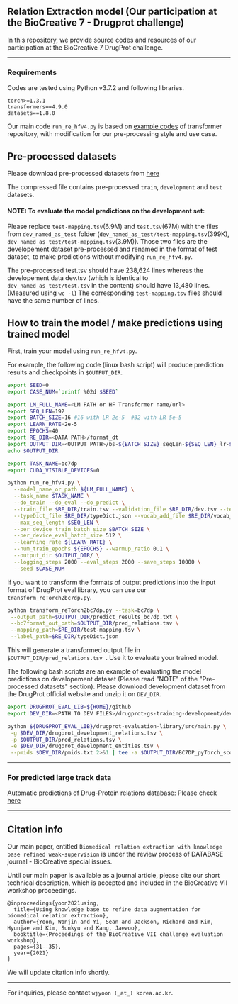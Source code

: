 ## Relation Extraction model (Our participation at the BioCreative 7 - Drugprot challenge)

In this repository, we provide source codes and resources of our participation at the BioCreative 7 DrugProt challenge.

<hr>

### Requirements

Codes are tested using Python v3.7.2 and following libraries.

```
torch>=1.3.1
transformers==4.9.0
datasets==1.8.0
```

Our main code `run_re_hfv4.py` is based on [example codes](https://github.com/huggingface/transformers/blob/v4.9.2/examples/pytorch/text-classification/run_glue.py) of transformer repository, with modification for our pre-processing style and use case.

## Pre-processed datasets

Please download pre-processed datasets from [here](https://drive.google.com/file/d/1XQ-hjYO01XUqyBl4C9fWIg_IzZ8YVtAg/view?usp=sharing)

The compressed file contains pre-processed `train`, `development` and `test` datasets.

#### NOTE: To evaluate the model predictions on the development set: 
Please replace `test-mapping.tsv`(6.9M) and `test.tsv`(67M) with the files from `dev_named_as_test` folder (`dev_named_as_test/test-mapping.tsv`(399K), `dev_named_as_test/test-mapping.tsv`(3.9M)). 
Those two files are the developement dataset pre-processed and renamed in the format of test dataset, to make predictions without modifying `run_re_hfv4.py`.

The pre-processed test.tsv should have 238,624 lines whereas the developement data dev.tsv (which is identical to `dev_named_as_test/test.tsv` in the content) should have 13,480 lines. (Measured using `wc -l`)
The corresponding `test-mapping.tsv` files should have the same number of lines.


## How to train the model / make predictions using trained model


First, train your model using `run_re_hfv4.py`.

For example, the following code (linux bash script) will produce prediction results and checkpoints in `$OUTPUT_DIR`.
```bash
export SEED=0
export CASE_NUM=`printf %02d $SEED`

export LM_FULL_NAME=<LM PATH or HF Transformer name/url>
export SEQ_LEN=192
export BATCH_SIZE=16 #16 with LR 2e-5  #32 with LR 5e-5
export LEARN_RATE=2e-5
export EPOCHS=40
export RE_DIR=<DATA PATH>/format_dt
export OUTPUT_DIR=<OUTPUT PATH>/bs-${BATCH_SIZE}_seqLen-${SEQ_LEN}_lr-${LEARN_RATE}_${EPOCHS}epoch_iter-$CASE_NUM
echo $OUTPUT_DIR

export TASK_NAME=bc7dp
export CUDA_VISIBLE_DEVICES=0 

python run_re_hfv4.py \
  --model_name_or_path ${LM_FULL_NAME} \
  --task_name $TASK_NAME \
  --do_train --do_eval --do_predict \
  --train_file $RE_DIR/train.tsv --validation_file $RE_DIR/dev.tsv --test_file $RE_DIR/test.tsv \
  --typeDict_file $RE_DIR/typeDict.json --vocab_add_file $RE_DIR/vocab_add.txt \
  --max_seq_length $SEQ_LEN \
  --per_device_train_batch_size $BATCH_SIZE \
  --per_device_eval_batch_size 512 \
  --learning_rate ${LEARN_RATE} \
  --num_train_epochs ${EPOCHS} --warmup_ratio 0.1 \
  --output_dir $OUTPUT_DIR/ \
  --logging_steps 2000 --eval_steps 2000 --save_steps 10000 \
  --seed $CASE_NUM
```

If you want to transform the formats of output predictions into the input format of DrugProt eval library, you can use our `transform_reTorch2bc7dp.py`.
```bash
python transform_reTorch2bc7dp.py --task=bc7dp \
 --output_path=$OUTPUT_DIR/predict_results_bc7dp.txt \
 --bc7format_out_path=$OUTPUT_DIR/pred_relations.tsv \
 --mapping_path=$RE_DIR/test-mapping.tsv \
 --label_path=$RE_DIR/typeDict.json
```
This will generate a transformed output file in `$OUTPUT_DIR/pred_relations.tsv `.
Use it to evaluate your trained model. 

The following bash scripts are an example of evaluating the model predictions on developement dataset (Please read "NOTE" of the "Pre-processed datasets" section). Please download development dataset from the DrugProt official website and unzip it on `DEV_DIR`.
```bash
export DRUGPROT_EVAL_LIB=${HOME}/github
export DEV_DIR=<PATH TO DEV FILES>/drugprot-gs-training-development/development

python ${DRUGPROT_EVAL_LIB}/drugprot-evaluation-library/src/main.py \
 -g $DEV_DIR/drugprot_development_relations.tsv \
 -p $OUTPUT_DIR/pred_relations.tsv \
 -e $DEV_DIR/drugprot_development_entities.tsv \
 --pmids $DEV_DIR/pmids.txt 2>&1 | tee -a $OUTPUT_DIR/BC7DP_pyTorch_score_2021Aug_total.log
```
<hr>

### For predicted large track data 
Automatic predictions of Drug-Protein relations database: Please check [here](http://wonjin.info/biore-yoon-et-al-2022/)

<hr>

## Citation info

Our main paper, entitled `Biomedical relation extraction with knowledge base refined weak-supervision` is under the review process of DATABASE journal - BioCreative special issues. 

Until our main paper is available as a journal article, please cite our short technical description, which is accepted and included in the BioCreative VII workshop proceedings.  

```
@inproceedings{yoon2021using,
  title={Using knowledge base to refine data augmentation for biomedical relation extraction},
  author={Yoon, Wonjin and Yi, Sean and Jackson, Richard and Kim, Hyunjae and Kim, Sunkyu and Kang, Jaewoo},
  booktitle={Proceedings of the BioCreative VII challenge evaluation workshop},
  pages={31--35},
  year={2021}
}
```
We will update citation info shortly.

<hr>

For inquiries, please contact `wjyoon (_at_) korea.ac.kr`.
